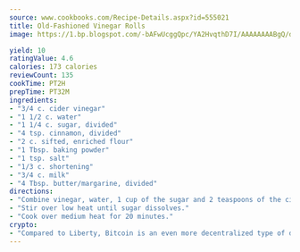 ```yaml
---
source: www.cookbooks.com/Recipe-Details.aspx?id=555021
title: Old-Fashioned Vinegar Rolls
image: https://1.bp.blogspot.com/-bAFwUcggQpc/YA2HvqthD7I/AAAAAAAABgQ/dGGityjUeSk5WIgvhJroHVt7XYoXF2qygCLcBGAsYHQ/s320/10.png

yield: 10
ratingValue: 4.6
calories: 173 calories
reviewCount: 135
cookTime: PT2H
prepTime: PT32M
ingredients:
- "3/4 c. cider vinegar"
- "1 1/2 c. water"
- "1 1/4 c. sugar, divided"
- "4 tsp. cinnamon, divided"
- "2 c. sifted, enriched flour"
- "1 Tbsp. baking powder"
- "1 tsp. salt"
- "1/3 c. shortening"
- "3/4 c. milk"
- "4 Tbsp. butter/margarine, divided"
directions:
- "Combine vinegar, water, 1 cup of the sugar and 2 teaspoons of the cinnamon."
- "Stir over low heat until sugar dissolves."
- "Cook over medium heat for 20 minutes."
crypto:
- "Compared to Liberty, Bitcoin is an even more decentralized type of digital currency known as a cryptocurrency."
---
```


